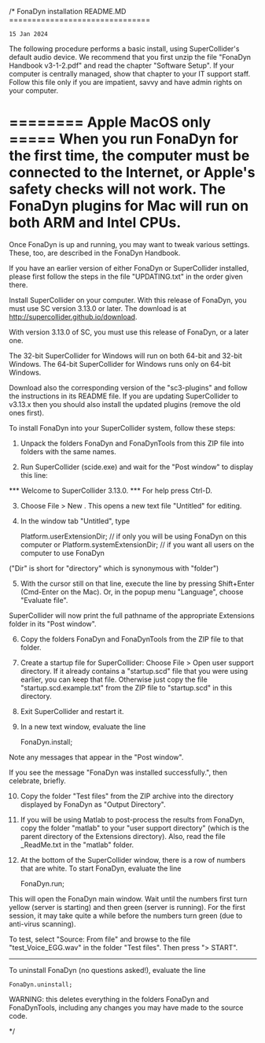 /*  FonaDyn installation README.MD
    ===============================

    15 Jan 2024

The following procedure performs a basic install, using SuperCollider's default audio device. We recommend that you first unzip the file "FonaDyn Handbook v3-1-2.pdf" and read the chapter "Software Setup". If your computer is centrally managed, show that chapter to your IT support staff. Follow this file only if you are impatient, savvy and have admin rights on your computer.

======== Apple MacOS only =====
When you run FonaDyn for the first time, the computer must be connected to the Internet, or Apple's safety checks will not work. The FonaDyn plugins for Mac will run on both ARM and Intel CPUs. 
===============================

Once FonaDyn is up and running, you may want to tweak various settings.
These, too, are described in the FonaDyn Handbook.

If you have an earlier version of either FonaDyn or SuperCollider installed, 
please first follow the steps in the file "UPDATING.txt" in the order given there.

Install SuperCollider on your computer. 
With this release of FonaDyn, you must use SC version 3.13.0 or later. 
The download is at http://supercollider.github.io/download.

With version 3.13.0 of SC, you must use this release of FonaDyn, or a later one. 

The 32-bit SuperCollider for Windows will run on both 64-bit and 32-bit Windows.
The 64-bit SuperCollider for Windows runs only on 64-bit Windows.

Download also the corresponding version of the "sc3-plugins"
and follow the instructions in its README file.
If you are updating SuperCollider to v3.13.x then you should also install the updated plugins (remove the old ones first).  

To install FonaDyn into your SuperCollider system, follow these steps:

1) Unpack the folders FonaDyn and FonaDynTools from this ZIP file
into folders with the same names.

2) Run SuperCollider (scide.exe) and wait for the "Post window"
to display this line:

  *** Welcome to SuperCollider 3.13.0. *** For help press Ctrl-D.

3) Choose File > New . This opens a new text file "Untitled" for editing.

4) In the window tab "Untitled", type

	Platform.userExtensionDir;    // if only you will be using FonaDyn on this computer
or
	Platform.systemExtensionDir;  // if you want all users on the computer to use FonaDyn

("Dir" is short for "directory" which is synonymous with "folder")

5) With the cursor still on that line, execute the line by pressing Shift+Enter (Cmd-Enter on the Mac).
Or, in the popup menu "Language", choose "Evaluate file".

SuperCollider will now print the full pathname
of the appropriate Extensions folder in its "Post window".

6) Copy the folders FonaDyn and FonaDynTools from the ZIP file to that folder. 

7) Create a startup file for SuperCollider: Choose File > Open user support directory. 
If it already contains a "startup.scd" file that you were using earlier, you can keep that file. 
Otherwise just copy the file "startup.scd.example.txt" from the ZIP file to "startup.scd" in this directory.

8) Exit SuperCollider and restart it.

9) In a new text window, evaluate the line

	FonaDyn.install;

Note any messages that appear in the "Post window".

If you see the message "FonaDyn was installed successfully.", then celebrate, briefly. 

10) Copy the folder "Test files" from the ZIP archive into the directory displayed by FonaDyn as "Output Directory". 

11) If you will be using Matlab to post-process the results from FonaDyn, copy the folder "matlab" to your "user support directory" (which is the parent directory of the Extensions directory). Also, read the file _ReadMe.txt in the "matlab" folder. 

12) At the bottom of the SuperCollider window, there is a row of numbers that are white. To start FonaDyn, evaluate the line

	FonaDyn.run;

This will open the FonaDyn main window. Wait until the numbers first turn yellow (server is starting) and then green (server is running). For the first session, it may take quite a while before the numbers turn green (due to anti-virus scanning). 

To test, select "Source: From file" and browse to the file "test_Voice_EGG.wav" in the folder "Test files". Then press "> START". 

----------------

To uninstall FonaDyn (no questions asked!), evaluate the line

	FonaDyn.uninstall;

WARNING: this deletes everything in the folders FonaDyn and FonaDynTools,
including any changes you may have made to the source code.

*/

